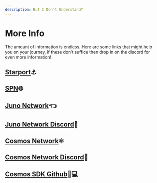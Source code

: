 ```yaml
---
description: But I Don't Understand?
---
```


# More Info

The amount of information is endless. Here are some links that might help you on your journey, if these don't suffice then drop in on the discord for even more information!  


## [Starport](https://github.com/tendermint/starport)⚓ 

## [SPN](https://github.com/tendermint/spn)🌐 

## [Juno Network](https://junochain.com)👈 

## [Juno Network Discord](https://t.me/JunoNetwork/6344)💬 

## [Cosmos Network](https://cosmos.network/)⚛ 

## [Cosmos Network Discord](https://discord.com/invite/W8trcGV)💬 

## [Cosmos SDK Github](https://github.com/cosmos/cosmos-sdk)👨💻 

